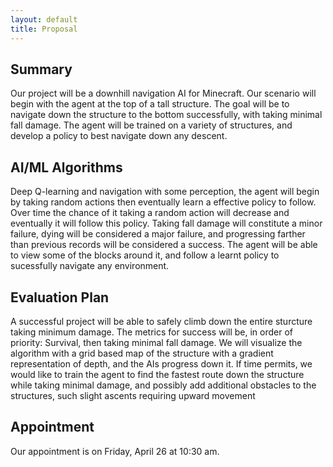 ```yaml
---
layout: default
title: Proposal
---
```


## Summary
Our project will be a downhill navigation AI for Minecraft. Our scenario will begin with the agent at the top of a tall structure. The goal will be to navigate down the structure to the bottom successfully, with taking minimal fall damage. The agent will be trained on a variety of structures, and develop a policy to best navigate down any descent. 

## AI/ML Algorithms
Deep Q-learning and navigation with some perception, the agent will begin by taking random actions then eventually learn a effective policy to follow. Over time the chance of it taking a random action will decrease and eventually it will follow this policy. Taking fall damage will constitute a minor failure, dying will be considered a major failure, and progressing farther than previous records will be considered a success. The agent will be able to view some of the blocks around it, and follow a learnt policy to sucessfully navigate any environment.

## Evaluation Plan
A successful project will be able to safely climb down the entire sturcture taking minimum damage. The metrics for success will be, in order of priority: Survival, then taking minimal fall damage. We will visualize the algorithm with a grid based map of the structure with a gradient representation of depth, and the AIs progress down it. If time permits, we would like to train the agent to find the fastest route down the structure while taking minimal damage, and possibly add additional obstacles to the structures, such slight ascents requiring upward movement

## Appointment
Our appointment is on Friday, April 26 at 10:30 am.
